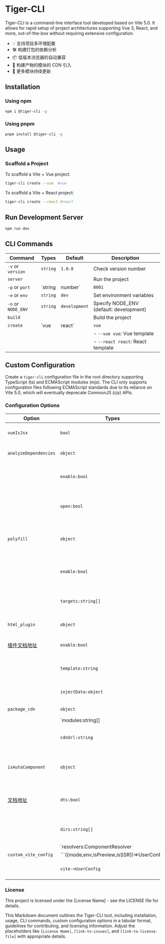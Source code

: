 # Tiger-CLI

Tiger-CLI is a command-line interface tool developed based on Vite 5.0. It allows for rapid setup of project architectures supporting Vue 3, React, and more, out-of-the-box without requiring extensive configuration.

- 💡 支持项目多环境配置
- 🛠️ 构建打包的依赖分析
- 📦  低版本浏览器的自动兼容
- 🔩  构建产物的模块的 CDN 引入
- 🔑  更多模块持续更新

## Installation

### Using npm

```bash
npm i @tiger-cli -g
```

### Using pnpm

```bash
pnpm install @tiger-cli -g
```

## Usage

###  Scaffold a Project

To scaffold a Vite + Vue project:

```bash
tiger-cli create --vue  #vue
```

To scaffold a Vite + React project:

```bash
tiger-cli create --react #react
```

## Run Development Server

```bash
npm run dev
```



## CLI Commands



| Command            | Types           | Default       | Description                             |
| ------------------ | --------------- | ------------- | --------------------------------------- |
| `-v` or `version`  | `string`        | `1.0.0`       | Check version number                    |
| `server`           |                 |               | Run the project                         |
| `-p` or `port`     | `string|number` | `8001`        | Set the port                            |
| `-e` or `env`      | `string`        | `dev`         | Set environment variables               |
| `-n` or `NODE_ENV` | `string`        | `development` | Specify NODE_ENV (default: development) |
| `build`            |                 |               | Build the project                       |
| `create`           | `vue|react`     | `vue`         | Create a project                        |
|                    |                 |               | - `--vue vue`: Vue template             |
|                    |                 |               | - `--react react`: React template       |



## Custom Configuration

Create a `tiger-cli` configuration file in the root directory supporting TypeScript (ts) and ECMAScript modules (mjs). The CLI only supports configuration files following ECMAScript standards due to its reliance on Vite 5.0, which will eventually deprecate CommonJS (cjs) APIs.



### Configuration Options



| Option                                                       | Types                                                        | Default      | Description                                          |
| ------------------------------------------------------------ | ------------------------------------------------------------ | ------------ | ---------------------------------------------------- |
| `vueIsJsx`                                                   | `bool`                                                       | `false`      | Enable JSX support in Vue mode                       |
| `analyzeDependencies`                                        | `object`                                                     |              | Dependency analysis configuration                    |
|                                                              | `enable:bool`                                                | `false`      | - `enable`: Enable dependency analysis               |
|                                                              | `open:bool`                                                  | `false`      | - `open`: Automatically open the analysis panel      |
| `polyfill`                                                   | `object`                                                     |              | Configuration for compatibility with older browsers  |
|                                                              | `enable:bool`                                                | `false`      | - `enable`: Enable compatibility with older versions |
|                                                              | `targets:string[]`                                           | `['ie>=11']` | - `targets`: Target browser versions                 |
| `html_plugin`                                                | `object`                                                     |              | HTML injection configuration                         |
| [插件文档地址](https://github.com/dr-forget/tiger-tools/tree/master/packages/tiger-plugin-html#readme) | `enable:bool`                                                | `false`      | - `enable`: Enable HTML injection                    |
|                                                              | `template:string`                                            | `index.html` | - `template`: HTML template entry                    |
|                                                              | `injectData:object`                                          | `{}`         | - `injectData`: Data to be injected                  |
| `package_cdn`                                                | `object`                                                     |              | Module CDN import                                    |
|                                                              | `modules:string[]|Module[]`                                  | `[]`         | - `modules`: Modules to import                       |
|                                                              | `cdnUrl:string`                                              | `""`         | - `cdnUrl`: CDN address for imported modules         |
| `isAutoComponent`                                            | `object`                                                     | `{}`         | Automatic on-demand import of component libraries    |
| [文档地址](https://github.com/unplugin/unplugin-vue-components/blob/main/README.md) | `dts:bool`                                                   | `false`      | Do I need to generate typescript declaration files   |
|                                                              | `dirs:string[]`                                              | `[]`         | Folders for automatic component import               |
|                                                              | `resolvers:ComponentResolver|ComponentResolver[]`            | `[]`         | Third-party Component Library                        |
| `custom_vite_config`                                         | ```({mode,env,isPreview,isSSR})=>UserConfig|Promise<UserConfig>``` | `()=>{}`     | Custom Vite configuration                            |
|                                                              | `vite->UserConfig`                                           |              | - Integrates the Vite UserConfig                     |



### License
This project is licensed under the [License Name] - see the LICENSE file for details.


This Markdown document outlines the Tiger-CLI tool, including installation, usage, CLI commands, custom configuration options in a tabular format, guidelines for contributing, and licensing information. Adjust the placeholders like `[License Name]`, `[link-to-issues]`, and `[link-to-license-file]` with appropriate details.

